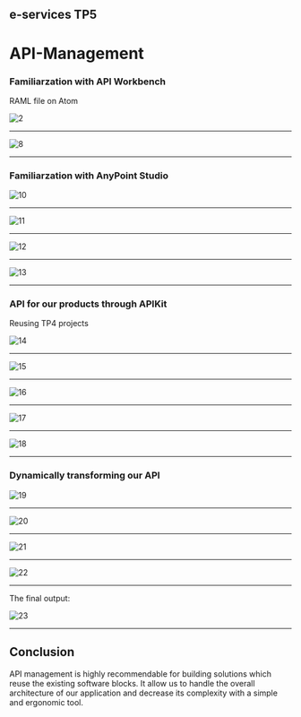 ## e-services TP5
# API-Management

### **Familiarzation with API Workbench**

RAML file
on Atom

![2](https://user-images.githubusercontent.com/23452983/34278516-98819bba-e6ab-11e7-9985-4f1c1e8eea07.PNG)
***
![8](https://user-images.githubusercontent.com/23452983/34278528-ac46f38e-e6ab-11e7-9489-59839b17cb97.PNG)
***

### **Familiarzation with AnyPoint Studio**

![10](https://user-images.githubusercontent.com/23452983/34278570-f399312a-e6ab-11e7-8480-8c256e11bdf8.PNG)
***
![11](https://user-images.githubusercontent.com/23452983/34278577-fedc3410-e6ab-11e7-9fa6-6e48c48a364e.PNG)
***
![12](https://user-images.githubusercontent.com/23452983/34278583-08d900e2-e6ac-11e7-8153-c5dceaa75bf2.PNG)
***
![13](https://user-images.githubusercontent.com/23452983/34278612-43a9902e-e6ac-11e7-8cc6-a0160b562955.PNG)
***

### API for our products through APIKit

Reusing TP4 projects

![14](https://user-images.githubusercontent.com/23452983/34278627-59f85de2-e6ac-11e7-9440-88647158c3d3.PNG)
***
![15](https://user-images.githubusercontent.com/23452983/34278645-6e4c8070-e6ac-11e7-973d-da8042464451.PNG)
***
![16](https://user-images.githubusercontent.com/23452983/34278654-7ed93b54-e6ac-11e7-9ef0-0edef82a6e06.PNG)
***
![17](https://user-images.githubusercontent.com/23452983/34278661-85168cba-e6ac-11e7-826a-c1edd693d874.PNG)
***
![18](https://user-images.githubusercontent.com/23452983/34278665-8b37db12-e6ac-11e7-9a3c-fbc34e9fd236.PNG)
***

### Dynamically transforming our API

![19](https://user-images.githubusercontent.com/23452983/34278674-a08b8996-e6ac-11e7-81f1-3b9a917986d7.PNG)
***
![20](https://user-images.githubusercontent.com/23452983/34278701-c2c8dbf8-e6ac-11e7-93cd-410b88c640ee.PNG)
***
![21](https://user-images.githubusercontent.com/23452983/34278705-c7769186-e6ac-11e7-964b-b70b5961bff1.PNG)
***
![22](https://user-images.githubusercontent.com/23452983/34278711-cdd24476-e6ac-11e7-9a8e-13c9ec1b549a.PNG)
***

The final output:

![23](https://user-images.githubusercontent.com/23452983/34278715-d60a4eae-e6ac-11e7-949b-c970fbc28f92.PNG)
***

## Conclusion

API management is highly recommendable for building solutions which reuse the existing software blocks.
It allow us to handle the overall architecture of our application and decrease its complexity with a simple and ergonomic tool.

